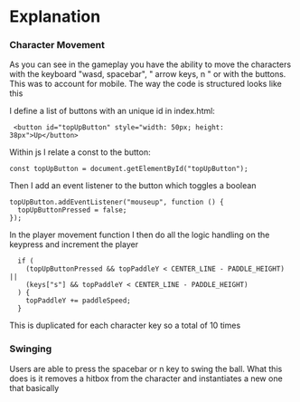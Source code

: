# Explanation

### Character Movement
As you can see in the gameplay you have the ability to move the characters with the keyboard "wasd, spacebar", " arrow keys, n " or with the buttons. This was to account for mobile.
The way the code is structured looks like this 

I define a list of buttons with an unique id in index.html:

```
 <button id="topUpButton" style="width: 50px; height: 38px">Up</button>
```
Within js I relate a const to the button:
```
const topUpButton = document.getElementById("topUpButton");
```
Then I add an event listener to the button which toggles a boolean
```
topUpButton.addEventListener("mouseup", function () {
  topUpButtonPressed = false;
});
```

In the player movement function I then do all the logic handling on the keypress and increment the player
```
  if (
    (topUpButtonPressed && topPaddleY < CENTER_LINE - PADDLE_HEIGHT) ||
    (keys["s"] && topPaddleY < CENTER_LINE - PADDLE_HEIGHT)
  ) {
    topPaddleY += paddleSpeed;
  }
```

This is duplicated for each character key so a total of 10 times

### Swinging
Users are able to press the spacebar or n key to swing the ball. What this does is it removes a hitbox from the character and instantiates a new one that basically 